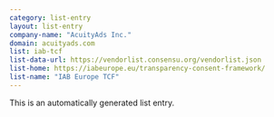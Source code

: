 ```yaml
---
category: list-entry
layout: list-entry
company-name: "AcuityAds Inc."
domain: acuityads.com
list: iab-tcf
list-data-url: https://vendorlist.consensu.org/vendorlist.json
list-home: https://iabeurope.eu/transparency-consent-framework/
list-name: "IAB Europe TCF"
---
```


This is an automatically generated list entry.
